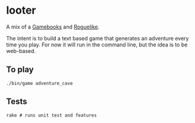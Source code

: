 looter
======

A mix of a [Gamebooks](http://en.wikipedia.org/wiki/Gamebook) and [Roguelike](http://en.wikipedia.org/wiki/Roguelike).

The intent is to build a text based game that generates an adventure every time you play. For now it will run in the command line, but the idea is to be web-based.

To play
-------

    ./bin/game adventure_cave
    
    
Tests
-----

    rake # runs unit test and features
